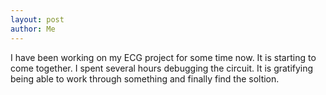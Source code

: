 ```yaml
---
layout: post
author: Me
---
```


I have been working on my ECG project for some time now. It is starting to 
come together. I spent several hours debugging the circuit. It is gratifying 
being able to work through something and finally find the soltion.
